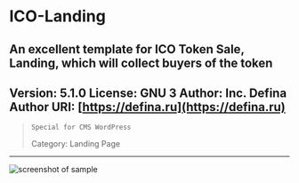ICO-Landing
=====================
An excellent template for ICO Token Sale, Landing, which will collect buyers of the token
---
Version: 5.1.0
License: GNU 3
Author: Inc. Defina
Author URI: [https://defina.ru](https://defina.ru)
---

> `Special for CMS WordPress`
> 
> Category: Landing Page
---
![screenshot of sample](https://defina.ru/tokensale.mymining.pro.png)

